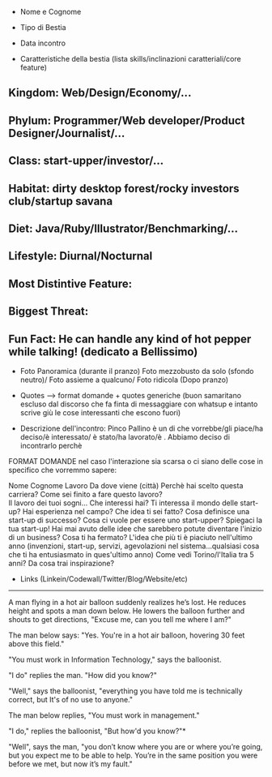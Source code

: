 * Nome e Cognome
* Tipo di Bestia



* Data incontro
* Caratteristiche della bestia (lista skills/inclinazioni caratteriali/core feature)

## Kingdom: Web/Design/Economy/...
## Phylum: Programmer/Web developer/Product Designer/Journalist/...
## Class: start-upper/investor/...
## Habitat: dirty desktop forest/rocky investors club/startup savana
## Diet: Java/Ruby/Illustrator/Benchmarking/...
## Lifestyle: Diurnal/Nocturnal
## Most Distintive Feature:  
## Biggest Threat:
## Fun Fact: He can handle any kind of hot pepper while talking! (dedicato a Bellissimo)

* Foto
Panoramica (durante il pranzo)
Foto mezzobusto da solo (sfondo neutro)/ Foto assieme a qualcuno/ Foto ridicola (Dopo pranzo)

* Quotes --> format domande + quotes generiche
(buon samaritano escluso dal discorso che fa finta di messaggiare con whatsup e intanto scrive giù le cose interessanti che escono fuori)

* Descrizione dell'incontro: Pinco Pallino è un di che vorrebbe/gli piace/ha deciso/è interessato/ è stato/ha lavorato/è .  Abbiamo deciso di incontrarlo perchè


FORMAT DOMANDE nel caso l'interazione sia scarsa o ci siano delle cose in specifico che vorremmo sapere:

Nome
Cognome
Lavoro
Da dove viene (città)
Perchè hai scelto questa carriera? Come sei finito a fare questo lavoro?  
Il lavoro dei tuoi sogni...
Che interessi hai?
Ti interessa il mondo delle start-up? Hai esperienza nel campo? Che idea ti sei fatto?
Cosa definisce una start-up di successo?
Cosa ci vuole per essere uno start-upper?
Spiegaci la tua start-up!
Hai mai avuto delle idee che sarebbero potute diventare l'inizio di un business? Cosa ti ha fermato?
L'idea che più ti è piaciuto nell'ultimo anno (invenzioni, start-up, servizi, agevolazioni nel sistema...qualsiasi cosa che ti ha entusiasmato in ques'ultimo anno)
Come vedi Torino/l'Italia tra 5 anni?
Da cosa trai inspirazione?


* Links (Linkein/Codewall/Twitter/Blog/Website/etc)


***

A man flying in a hot air balloon suddenly realizes he’s lost. He reduces height and spots a man down below. He lowers the balloon further and shouts to get directions,  "Excuse me, can you tell me where I am?"

The man below says:  "Yes. You're in a hot air balloon, hovering 30 feet above this field."

"You must work in Information Technology,"  says the balloonist.

"I do"  replies the man.  "How did you know?"

"Well,"  says the balloonist,  "everything you have told me is technically correct, but It's of no use to anyone."

The man below replies,  "You must work in management."

"I do,"  replies the balloonist,  "But how'd you know?"*

"Well", says the man,  "you don’t know where you are or where you’re going, but you expect me to be able to help. You’re in the same position you were before we met, but now it’s my fault."
